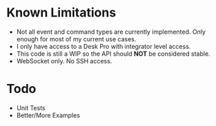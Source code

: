 
Known Limitations
===
- Not all event and command types are currently implemented.  Only enough for most of my current use cases.
- I only have access to a Desk Pro with integrator level access.
- This code is still a WIP so the API should __NOT__ be considered stable.
- WebSocket only.  No SSH access.


Todo
===
- Unit Tests
- Better/More Examples


